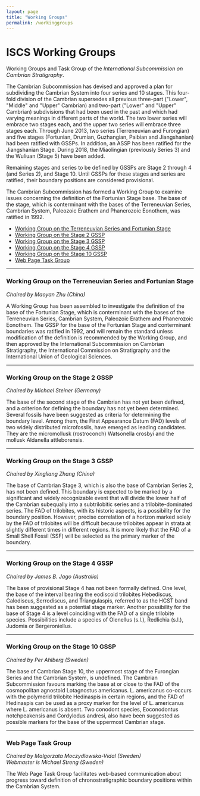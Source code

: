```yaml
---
layout: page
title: "Working Groups"
permalink: /workinggroups
---
```


# ISCS Working Groups

Working Groups and Task Group of the *International Subcommission on Cambrian Stratigraphy*.

The Cambrian Subcommission has devised and approved a plan for subdividing the Cambrian System into four series and 10 stages. This four-fold division of the Cambrian supersedes all previous three-part ("Lower", "Middle" and "Upper" Cambrian) and two-part ("Lower" and "Upper" Cambrian) subdivisions that had been used in the past and which had varying meanings in different parts of the world. The two lower series will embrace two stages each, and the upper two series will embrace three stages each. Through June 2013, two series (Terreneuvian and Furongian) and five stages (Fortunian, Drumian, Guzhangian, Paibian and Jiangshanian) had been ratified with GSSPs. In addition, an ASSP has been ratified for the Jiangshanian Stage. During 2018, the Miaolingian (previously Series 3) and the Wuliuan (Stage 5) have been added.

Remaining stages and series to be defined by GSSPs are Stage 2 through 4 (and Series 2),  and Stage 10. Until GSSPs for these stages and series are ratified, their boundary positions are considered provisional.

The Cambrian Subcommission has formed a Working Group to examine issues concerning the definition of the Fortunian Stage base. The base of the stage, which is conterminant with the bases of the Terreneuvian Series, Cambrian System, Paleozoic Erathem and Phanerozoic Eonothem, was ratified in 1992.

* [Working Group on the Terreneuvian Series and Fortunian Stage](#one)
* [Working Group on the Stage 2 GSSP](#two)
* [Working Group on the Stage 3 GSSP](#three)
* [Working Group on the Stage 4 GSSP](#four)
* [Working Group on the Stage 10 GSSP](#five)
* [Web Page Task Group](#six)

---

### Working Group on the Terreneuvian Series and Fortunian Stage <a id="one"></a>
*Chaired by Maoyan Zhu (China)*
 
A Working Group has been assembled to investigate the definition of the base of the Fortunian Stage, which is conterminant with the bases of the Terreneuvian Series, Cambrian System, Paleozoic Erathem and Phanerozoic Eonothem. The GSSP for the base of the Fortunian Stage and conterminant boundaries was ratified in 1992, and will remain the standard unless modification of the definition is recommended by the Working Group, and then approved by the International Subcommission on Cambrian Stratigraphy, the International Commission on Stratigraphy and the International Union of Geological Sciences.

---

### Working Group on the Stage 2 GSSP <a id="two"></a>
*Chaired by Michael Steiner (Germany)*  

The base of the second stage of the Cambrian has not yet been defined, and a criterion for defining the boundary has not yet been determined. Several fossils have been suggested as criteria for determining the boundary level. Among them, the First Appearance Datum (FAD) levels of two widely distributed microfossils, have emerged as leading candidates. They are the micromollusk (rostroconch) Watsonella crosbyi and the mollusk Aldanella attleborensis.

---

### Working Group on the Stage 3 GSSP <a id="three"></a>
*Chaired by Xingliang Zhang (China)*  

The base of Cambrian Stage 3, which is also the base of Cambrian Series 2, has not been defined. This boundary is expected to be marked by a significant and widely recognizable event that will divide the lower half of the Cambrian subequally into a subtrilobitic series and a trilobite-dominated series. The FAD of trilobites, with its historic aspects, is a possibility for the boundary position. However, precise correlation of a horizon marked solely by the FAD of trilobites will be difficult because trilobites appear in strata at slightly different times in different regions. It is more likely that the FAD of a Small Shell Fossil (SSF) will be selected as the primary marker of the boundary.

---

### Working Group on the Stage 4 GSSP <a id="four"></a>
*Chaired by James B. Jago (Australia)*  

The base of provisional Stage 4 has not been formally defined. One level, the base of the interval bearing the eodiscoid trilobites Hebediscus, Calodiscus, Serrodiscus, and Triangulaspis, referred to as the HCST band has been suggested as a potential stage marker. Another possibility for the base of Stage 4 is a level coinciding with the FAD of a single trilobite species. Possibilities include a species of Olenellus (s.l.), Redlichia (s.l.), Judomia or Bergeroniellus.

---

### Working Group on the Stage 10 GSSP <a id="five"></a>
*Chaired by Per Ahlberg (Sweden)*  

The base of Cambrian Stage 10, the uppermost stage of the Furongian Series and the Cambrian System, is undefined. The Cambrian Subcommission favours marking the base at or close to the FAD of the cosmopolitan agnostoid Lotagnostus americanus. L. americanus co-occurs with the polymerid trilobite Hedinaspis in certain regions, and the FAD of Hedinaspis can be used as a proxy marker for the level of L. americanus where L. americanus is absent. Two conodont species, Eoconodontus notchpeakensis and Cordylodus andresi, also have been suggested as possible markers for the base of the uppermost Cambrian stage.

---

### Web Page Task Group <a id="six"></a>
*Chaired by Malgorzata Moczydlowska-Vidal (Sweden)*  
*Webmaster is Michael Streng (Sweden)*

The Web Page Task Group facilitates web-based communication about progress toward definition of chronostratigraphic boundary positions within the Cambrian System.
